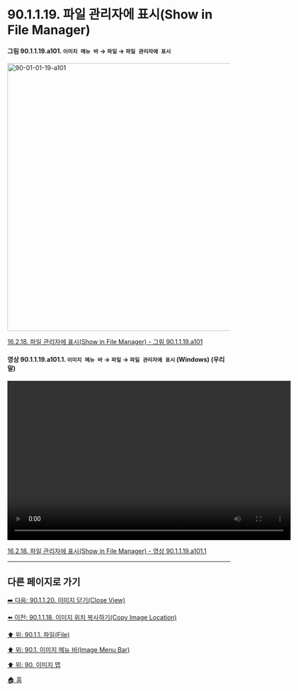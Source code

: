# 90.1.1.19. 파일 관리자에 표시(Show in File Manager)

<a id="90-01-01-19-a101"></a>

#### 그림 90.1.1.19.a101. `이미지 메뉴 바` → `파일` → `파일 관리자에 표시`
<img width="980" height="605" alt="90-01-01-19-a101" src="https://github.com/user-attachments/assets/a8ded908-e5bb-4ba1-a22f-1a996d252764" />

[16.2.18. 파일 관리자에 표시(Show in File Manager) - 그림 90.1.1.19.a101](./16-02-18-show-in-file-manager.md#90-01-01-19-a101)

<a id="90-01-01-19-a101-01"></a>

#### 영상 90.1.1.19.a101.1. `이미지 메뉴 바` → `파일` → `파일 관리자에 표시` (Windows) (우리말)
<video controls="controls" width="640" height="360" src="https://github.com/user-attachments/assets/4203cf31-5f0c-4912-94ce-62190803d683"></video>

[16.2.18. 파일 관리자에 표시(Show in File Manager) - 영상 90.1.1.19.a101.1](./16-02-18-show-in-file-manager.md#90-01-01-19-a101-01)

***

## 다른 페이지로 가기

[➡️ 다음: 90.1.1.20. 이미지 닫기(Close View)](./90-01-01-20-close_view.md)

[⬅️ 이전: 90.1.1.18. 이미지 위치 복사하기(Copy Image Location)](./90-01-01-18-copy_image_location.md)

[⬆️ 위: 90.1.1. 파일(File)](./90-01-01-00-file.md)

[⬆️ 위: 90.1. 이미지 메뉴 바(Image Menu Bar)](./90-01-00-image-menu-bar.md)

[⬆️ 위: 90. 이미지 맵](./90-00-image-map.md)

[🏠 홈](./00-home.md)
